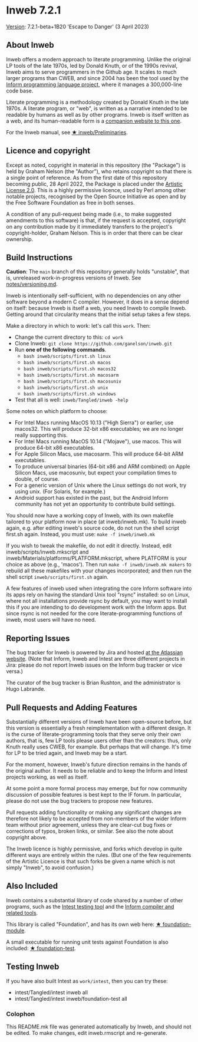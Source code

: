 # Inweb 7.2.1

[Version](notes/versioning.md): 7.2.1-beta+1B20 'Escape to Danger' (3 April 2023)

## About Inweb

Inweb offers a modern approach to literate programming. Unlike the original
LP tools of the late 1970s, led by Donald Knuth, or of the 1990s revival,
Inweb aims to serve programmers in the Github age. It scales to much larger
programs than CWEB, and since 2004 has been the tool used by the
[Inform programming language project](https://github.com/ganelson/inform),
where it manages a 300,000-line code base.

Literate programming is a methodology created by Donald Knuth in the late
1970s. A literate program, or "web", is written as a narrative intended to
be readable by humans as well as by other programs. Inweb is itself written as
a web, and its human-readable form is a [companion website to this one](https://ganelson.github.io/inweb/index.html).

For the Inweb manual, see [&#9733;&nbsp;inweb/Preliminaries](https://ganelson.github.io/inweb/inweb/M-iti).

## Licence and copyright

Except as noted, copyright in material in this repository (the "Package") is
held by Graham Nelson (the "Author"), who retains copyright so that there is
a single point of reference. As from the first date of this repository
becoming public, 28 April 2022, the Package is placed under the
[Artistic License 2.0](https://opensource.org/licenses/Artistic-2.0).
This is a highly permissive licence, used by Perl among other notable projects,
recognised by the Open Source Initiative as open and by the Free Software
Foundation as free in both senses.

A condition of any pull-request being made (i.e., to make suggested amendments
to this software) is that, if the request is accepted, copyright on any contribution
made by it immediately transfers to the project's copyright-holder, Graham Nelson.
This is in order that there can be clear ownership.

## Build Instructions

**Caution**: The `main` branch of this repository generally holds "unstable", that is,
unreleased work-in-progress versions of Inweb. See [notes/versioning.md](notes/versioning.md).

Inweb is intentionally self-sufficient, with no dependencies on any other
software beyond a modern C compiler. However, it does in a sense depend on
itself: because Inweb is itself a web, you need Inweb to compile Inweb.
Getting around that circularity means that the initial setup takes a few steps.

Make a directory in which to work: let's call this `work`. Then:

* Change the current directory to this: `cd work`
* Clone Inweb: `git clone https://github.com/ganelson/inweb.git`
* Run **one of the following commands**.
	* `bash inweb/scripts/first.sh linux`
	* `bash inweb/scripts/first.sh macos`
	* `bash inweb/scripts/first.sh macos32`
	* `bash inweb/scripts/first.sh macosarm`
	* `bash inweb/scripts/first.sh macosuniv`
	* `bash inweb/scripts/first.sh unix`
	* `bash inweb/scripts/first.sh windows`
* Test that all is well: `inweb/Tangled/inweb -help`

Some notes on which platform to choose:
* For Intel Macs running MacOS 10.13 ("High Sierra") or earlier, use macos32.
This will produce 32-bit x86 executables; we are no longer really supporting this.
* For Intel Macs running MacOS 10.14 ("Mojave"), use macos. This will produce
64-bit x86 executables.
* For Apple Silicon Macs, use macosarm. This will produce 64-bit ARM executables.
* To produce universal binaries (64-bit x86 and ARM combined) on Apple Silicon
Macs, use macosuniv, but expect your compilation times to double, of course.
* For a generic version of Unix where the Linux settings do not work, try using
unix. (For Solaris, for example.)
* Android support has existed in the past, but the Android Inform community
has not yet an opportunity to contribute build settings.

You should now have a working copy of Inweb, with its own makefile tailored
to your platform now in place (at inweb/inweb.mk). To build inweb again, e.g.
after editing inweb's source code, do not run the shell script first.sh again.
Instead, you must use: `make -f inweb/inweb.mk`

If you wish to tweak the makefile, do not edit it directly. Instead,
edit inweb/scripts/inweb.mkscript and inweb/Materials/platforms/PLATFORM.mkscript,
where PLATFORM is your choice as above (e.g., 'macos'). Then run `make -f inweb/inweb.mk makers`
to rebuild all these makefiles with your changes incorporated; and then run
the shell script `inweb/scripts/first.sh` again.

A few features of inweb used when integrating the core Inform software into its
apps rely on having the standard Unix tool "rsync" installed: so on Linux, where
not all installations provide rsync by default, you may want to install this if
you are intending to do development work with the Inform apps. But since rsync
is not needed for the core literate-programming functions of inweb, most users
will have no need.

## Reporting Issues

The bug tracker for Inweb is powered by Jira and hosted
[at the Atlassian website](https://inform7.atlassian.net/jira/software/c/projects/INWEB/issues).
(Note that Inform, Inweb and Intest are three different projects in Jira: please
do not report Inweb issues on the Inform bug tracker or vice versa.)

The curator of the bug tracker is Brian Rushton, and the administrator is
Hugo Labrande.

## Pull Requests and Adding Features

Substantially different versions of Inweb have been open-source before, but this
version is essentially a fresh reimplementation with a different design. It is
the curse of literate-programming tools that they serve only their own authors,
that is, few LP tools please users other than the creators: thus, only Knuth
really uses CWEB, for example. But perhaps that will change. It's time for LP
to be tried again, and Inweb may be a start.

For the moment, however, Inweb's future direction remains in the hands of the
original author. It needs to be reliable and to keep the Inform and Intest projects
working, as well as itself.

At some point a more formal process may emerge, but for now community discussion
of possible features is best kept to the IF forum. In particular, please do not
use the bug trackers to propose new features.

Pull requests adding functionality or making any significant changes are therefore
not likely to be accepted from non-members of the wider Inform team without prior
agreement, unless they are clear-cut bug fixes or corrections of typos, broken
links, or similar. See also the note about copyright above.

The Inweb licence is highly permissive, and forks which develop in quite different
ways are entirely within the rules. (But one of the few requirements of the
Artistic Licence is that such forks be given a name which is not simply "Inweb",
to avoid confusion.)

## Also Included

Inweb contains a substantial library of code shared by a number of other
programs, such as the [Intest testing tool](https://github.com/ganelson/intest)
and the [Inform compiler and related tools](https://github.com/ganelson/inform).

This library is called "Foundation", and has its own web
here: [&#9733;&nbsp;foundation-module](https://ganelson.github.io/inweb/foundation-module/index.html).

A small executable for running unit tests against Foundation is also included:
[&#9733;&nbsp;foundation-test](https://ganelson.github.io/inweb/foundation-test/index.html).

## Testing Inweb

If you have also built Intest as `work/intest`, then you can try these:

* intest/Tangled/intest inweb all
* intest/Tangled/intest inweb/foundation-test all

### Colophon

This README.mk file was generated automatically by Inweb, and should not
be edited. To make changes, edit inweb.rmscript and re-generate.

